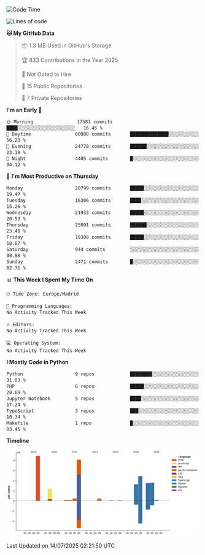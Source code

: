 <!--START_SECTION:waka-->
![Code Time](http://img.shields.io/badge/Code%20Time-839%20hrs%2038%20mins-blue)

![Lines of code](https://img.shields.io/badge/From%20Hello%20World%20I%27ve%20Written-18.0%20million%20lines%20of%20code-blue)

**🐱 My GitHub Data** 

> 📦 1.3 MB Used in GitHub's Storage 
 > 
> 🏆 833 Contributions in the Year 2025
 > 
> 🚫 Not Opted to Hire
 > 
> 📜 15 Public Repositories 
 > 
> 🔑 7 Private Repositories 
 > 
**I'm an Early 🐤** 

```text
🌞 Morning                17581 commits       ████░░░░░░░░░░░░░░░░░░░░░   16.45 % 
🌆 Daytime                60088 commits       ██████████████░░░░░░░░░░░   56.23 % 
🌃 Evening                24778 commits       ██████░░░░░░░░░░░░░░░░░░░   23.19 % 
🌙 Night                  4405 commits        █░░░░░░░░░░░░░░░░░░░░░░░░   04.12 % 
```
📅 **I'm Most Productive on Thursday** 

```text
Monday                   20799 commits       █████░░░░░░░░░░░░░░░░░░░░   19.47 % 
Tuesday                  16306 commits       ████░░░░░░░░░░░░░░░░░░░░░   15.26 % 
Wednesday                21933 commits       █████░░░░░░░░░░░░░░░░░░░░   20.53 % 
Thursday                 25091 commits       ██████░░░░░░░░░░░░░░░░░░░   23.48 % 
Friday                   19308 commits       █████░░░░░░░░░░░░░░░░░░░░   18.07 % 
Saturday                 944 commits         ░░░░░░░░░░░░░░░░░░░░░░░░░   00.88 % 
Sunday                   2471 commits        █░░░░░░░░░░░░░░░░░░░░░░░░   02.31 % 
```


📊 **This Week I Spent My Time On** 

```text
🕑︎ Time Zone: Europe/Madrid

💬 Programming Languages: 
No Activity Tracked This Week

🔥 Editors: 
No Activity Tracked This Week

💻 Operating System: 
No Activity Tracked This Week
```

**I Mostly Code in Python** 

```text
Python                   9 repos             ████████░░░░░░░░░░░░░░░░░   31.03 % 
PHP                      6 repos             █████░░░░░░░░░░░░░░░░░░░░   20.69 % 
Jupyter Notebook         5 repos             ████░░░░░░░░░░░░░░░░░░░░░   17.24 % 
TypeScript               3 repos             ███░░░░░░░░░░░░░░░░░░░░░░   10.34 % 
Makefile                 1 repo              █░░░░░░░░░░░░░░░░░░░░░░░░   03.45 % 
```



**Timeline**

![Lines of Code chart](https://raw.githubusercontent.com/danisoronellas/danisoronellas/main/assets/bar_graph.png)


 Last Updated on 14/07/2025 02:21:50 UTC
<!--END_SECTION:waka-->
